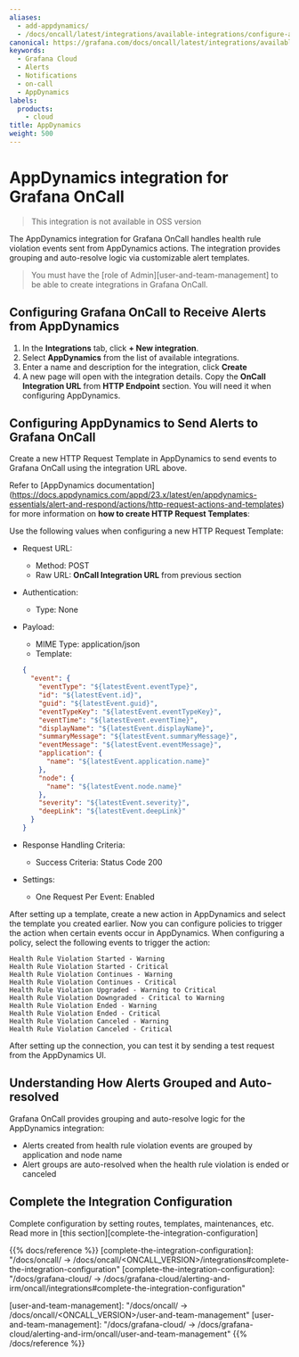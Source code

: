 ```yaml
---
aliases:
  - add-appdynamics/
  - /docs/oncall/latest/integrations/available-integrations/configure-appdynamics/
canonical: https://grafana.com/docs/oncall/latest/integrations/available-integrations/configure-appdynamics/
keywords:
  - Grafana Cloud
  - Alerts
  - Notifications
  - on-call
  - AppDynamics
labels:
  products:
    - cloud
title: AppDynamics
weight: 500
---
```


# AppDynamics integration for Grafana OnCall

> This integration is not available in OSS version

The AppDynamics integration for Grafana OnCall handles health rule violation events sent from AppDynamics actions.
The integration provides grouping and auto-resolve logic via customizable alert templates.

> You must have the [role of Admin][user-and-team-management] to be able to create integrations in Grafana OnCall.

## Configuring Grafana OnCall to Receive Alerts from AppDynamics

1. In the **Integrations** tab, click **+ New integration**.
2. Select **AppDynamics** from the list of available integrations.
3. Enter a name and description for the integration, click **Create**
4. A new page will open with the integration details. Copy the **OnCall Integration URL** from **HTTP Endpoint** section.
You will need it when configuring AppDynamics.

## Configuring AppDynamics to Send Alerts to Grafana OnCall

Create a new HTTP Request Template in AppDynamics to send events to Grafana OnCall using the integration URL above.

Refer to
[AppDynamics documentation]
(<https://docs.appdynamics.com/appd/23.x/latest/en/appdynamics-essentials/alert-and-respond/actions/http-request-actions-and-templates>)
for more information on **how to create HTTP Request Templates**:

Use the following values when configuring a new HTTP Request Template:

* Request URL:
  * Method: POST
  * Raw URL: **OnCall Integration URL** from previous section
* Authentication:
  * Type: None
* Payload:
  * MIME Type: application/json
  * Template:

  ```json
  {
    "event": {
      "eventType": "${latestEvent.eventType}",
      "id": "${latestEvent.id}",
      "guid": "${latestEvent.guid}",
      "eventTypeKey": "${latestEvent.eventTypeKey}",
      "eventTime": "${latestEvent.eventTime}",
      "displayName": "${latestEvent.displayName}",
      "summaryMessage": "${latestEvent.summaryMessage}",
      "eventMessage": "${latestEvent.eventMessage}",
      "application": {
        "name": "${latestEvent.application.name}"
      },
      "node": {
        "name": "${latestEvent.node.name}"
      },
      "severity": "${latestEvent.severity}",
      "deepLink": "${latestEvent.deepLink}"
    }
  }
  ```

* Response Handling Criteria:
  * Success Criteria: Status Code 200
* Settings:
  * One Request Per Event: Enabled

After setting up a template, create a new action in AppDynamics and select the template you created earlier.
Now you can configure policies to trigger the action when certain events occur in AppDynamics.
When configuring a policy, select the following events to trigger the action:

```plain
Health Rule Violation Started - Warning
Health Rule Violation Started - Critical
Health Rule Violation Continues - Warning
Health Rule Violation Continues - Critical
Health Rule Violation Upgraded - Warning to Critical
Health Rule Violation Downgraded - Critical to Warning
Health Rule Violation Ended - Warning
Health Rule Violation Ended - Critical
Health Rule Violation Canceled - Warning
Health Rule Violation Canceled - Critical
```

After setting up the connection, you can test it by sending a test request from the AppDynamics UI.

## Understanding How Alerts Grouped and Auto-resolved

Grafana OnCall provides grouping and auto-resolve logic for the AppDynamics integration:

* Alerts created from health rule violation events are grouped by application and node name
* Alert groups are auto-resolved when the health rule violation is ended or canceled

## Complete the Integration Configuration

Complete configuration by setting routes, templates, maintenances, etc. Read more in
[this section][complete-the-integration-configuration]

{{% docs/reference %}}
[complete-the-integration-configuration]: "/docs/oncall/ -> /docs/oncall/<ONCALL_VERSION>/integrations#complete-the-integration-configuration"
[complete-the-integration-configuration]: "/docs/grafana-cloud/ -> /docs/grafana-cloud/alerting-and-irm/oncall/integrations#complete-the-integration-configuration"

[user-and-team-management]: "/docs/oncall/ -> /docs/oncall/<ONCALL_VERSION>/user-and-team-management"
[user-and-team-management]: "/docs/grafana-cloud/ -> /docs/grafana-cloud/alerting-and-irm/oncall/user-and-team-management"
{{% /docs/reference %}}
